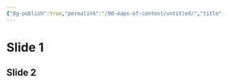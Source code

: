 ```yaml
---
{"dg-publish":true,"permalink":"/00-maps-of-content/untitled/","title":"Minha apresentação","noteIcon":""}
---
```




# Slide 1


## Slide 2
